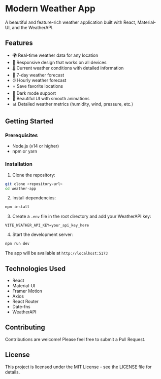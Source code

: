 # Modern Weather App

A beautiful and feature-rich weather application built with React, Material-UI, and the WeatherAPI.

## Features

- 🌍 Real-time weather data for any location
- 📱 Responsive design that works on all devices
- 🌡️ Current weather conditions with detailed information
- 📅 7-day weather forecast
- ⏰ Hourly weather forecast
- ⭐ Save favorite locations
- 🌙 Dark mode support
- 🎨 Beautiful UI with smooth animations
- 📊 Detailed weather metrics (humidity, wind, pressure, etc.)

## Getting Started

### Prerequisites

- Node.js (v14 or higher)
- npm or yarn

### Installation

1. Clone the repository:
```bash
git clone <repository-url>
cd weather-app
```

2. Install dependencies:
```bash
npm install
```

3. Create a `.env` file in the root directory and add your WeatherAPI key:
```
VITE_WEATHER_API_KEY=your_api_key_here
```

4. Start the development server:
```bash
npm run dev
```

The app will be available at `http://localhost:5173`

## Technologies Used

- React
- Material-UI
- Framer Motion
- Axios
- React Router
- Date-fns
- WeatherAPI

## Contributing

Contributions are welcome! Please feel free to submit a Pull Request.

## License

This project is licensed under the MIT License - see the LICENSE file for details. 